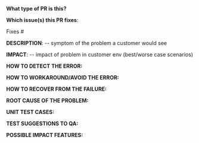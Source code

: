 **What type of PR is this?**

<!--
Add one of the following kinds:
/kind bug
/kind cleanup
/kind documentation
/kind feature
/kind design
-->

**Which issue(s) this PR fixes**:
<!--
*Automatically closes linked issue when PR is merged.
Usage: `Fixes <repo name>#<issue number>`, or `Fixes (paste link of issue)`.
-->
Fixes #

**DESCRIPTION**: -- symptom of the problem a customer would see

**IMPACT**: -- impact of problem in customer env (best/worse case scenarios)

**HOW TO DETECT THE ERROR:**

**HOW TO WORKAROUND/AVOID THE ERROR:**

**HOW TO RECOVER FROM THE FAILURE:**

**ROOT CAUSE OF THE PROBLEM:**

**UNIT TEST CASES:**

**TEST SUGGESTIONS TO QA:**

**POSSIBLE IMPACT FEATURES:**


```
